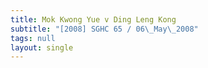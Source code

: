 ```yaml
---
title: Mok Kwong Yue v Ding Leng Kong
subtitle: "[2008] SGHC 65 / 06\_May\_2008"
tags: null
layout: single
---
```



